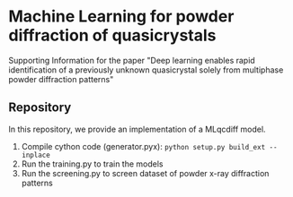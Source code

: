 # Machine Learning for powder diffraction of quasicrystals

Supporting Information for the paper "Deep learning enables rapid identification of a previously unknown quasicrystal solely from multiphase powder diffraction patterns"

## Repository
In this repository, we provide an implementation of a MLqcdiff model.

1. Compile cython code (generator.pyx): `python setup.py build_ext --inplace`
2. Run the training.py to train the models
3. Run the screening.py to screen dataset of powder x-ray diffraction patterns
